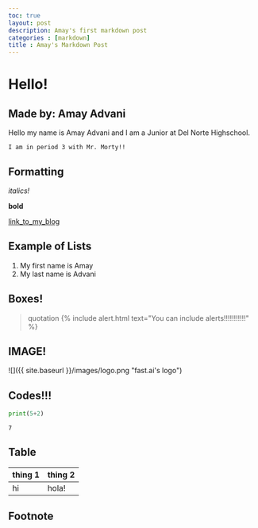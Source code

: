 ```yaml
---
toc: true 
layout: post
description: Amay's first markdown post
categories : [markdown]
title : Amay's Markdown Post
---
```

# Hello!

## Made by: Amay Advani

Hello my name is Amay Advani and I am a Junior at Del Norte Highschool.

`I am in period 3 with Mr. Morty!!`

## Formatting

*italics!* 

**bold**

[link_to_my_blog](https://amayadvani.github.io/fastpages/)

## Example of Lists

1. My first name is Amay
2. My last name is Advani

## Boxes!

> quotation
{% include alert.html text="You can include alerts!!!!!!!!!!!" %}

## IMAGE!

![]({{ site.baseurl }}/images/logo.png "fast.ai's logo")

## Codes!!!

```python
print(5+2)
``` 
    7

## Table

| thing 1 | thing 2 |
|-|-|
| hi | hola! |

## Footnote


[^1]: I love foot notes !!!
